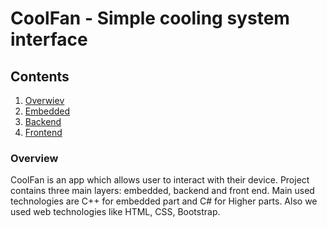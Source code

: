 # CoolFan - Simple cooling system interface

## Contents
1. [Overwiev](#overview)
2. [Embedded](#embedded)
3. [Backend](#backend)
4. [Frontend](#frontend)

### Overview

CoolFan is an app which allows user to interact with their device. Project contains three main layers: embedded, backend and front end. Main used technologies are C++ for embedded part and C# for Higher parts. Also we used web technologies like HTML, CSS, Bootstrap.
